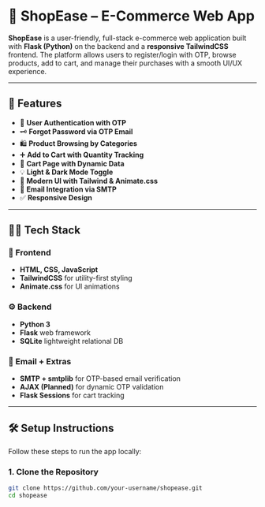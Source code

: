 # 🛒 ShopEase – E-Commerce Web App

**ShopEase** is a user-friendly, full-stack e-commerce web application built with **Flask (Python)** on the backend and a **responsive TailwindCSS** frontend. The platform allows users to register/login with OTP, browse products, add to cart, and manage their purchases with a smooth UI/UX experience.

---

## 🌟 Features

- 🔐 **User Authentication with OTP**
- 🗝️ **Forgot Password via OTP Email**
- 🛍️ **Product Browsing by Categories**
- ➕ **Add to Cart with Quantity Tracking**
- 🛒 **Cart Page with Dynamic Data**
- 💡 **Light & Dark Mode Toggle**
- 🎨 **Modern UI with Tailwind & Animate.css**
- 📧 **Email Integration via SMTP**
- ✅ **Responsive Design**

---

## 🧑‍💻 Tech Stack

### 🚀 Frontend
- **HTML, CSS, JavaScript**
- **TailwindCSS** for utility-first styling
- **Animate.css** for UI animations

### ⚙️ Backend
- **Python 3**
- **Flask** web framework
- **SQLite** lightweight relational DB

### 💌 Email + Extras
- **SMTP + smtplib** for OTP-based email verification
- **AJAX (Planned)** for dynamic OTP validation
- **Flask Sessions** for cart tracking

---

## 🛠️ Setup Instructions

Follow these steps to run the app locally:

### 1. Clone the Repository

```bash
git clone https://github.com/your-username/shopease.git
cd shopease
